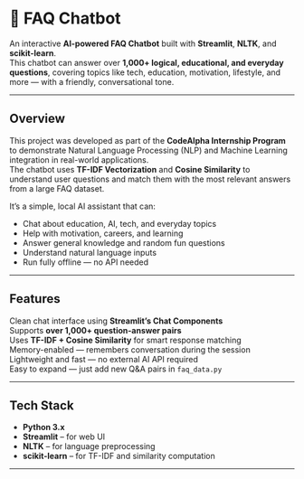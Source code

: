 # 💬 FAQ Chatbot

An interactive **AI-powered FAQ Chatbot** built with **Streamlit**, **NLTK**, and **scikit-learn**.  
This chatbot can answer over **1,000+ logical, educational, and everyday questions**, covering topics like tech, education, motivation, lifestyle, and more — with a friendly, conversational tone.

---

## Overview

This project was developed as part of the **CodeAlpha Internship Program** to demonstrate Natural Language Processing (NLP) and Machine Learning integration in real-world applications.  
The chatbot uses **TF-IDF Vectorization** and **Cosine Similarity** to understand user questions and match them with the most relevant answers from a large FAQ dataset.

It’s a simple, local AI assistant that can:

-  Chat about education, AI, tech, and everyday topics  
-  Help with motivation, careers, and learning  
-  Answer general knowledge and random fun questions  
-  Understand natural language inputs  
-  Run fully offline — no API needed  

---

## Features

 Clean chat interface using **Streamlit’s Chat Components**  
 Supports **over 1,000+ question-answer pairs**  
 Uses **TF-IDF + Cosine Similarity** for smart response matching  
 Memory-enabled — remembers conversation during the session  
 Lightweight and fast — no external AI API required  
 Easy to expand — just add new Q&A pairs in `faq_data.py`  

---

## Tech Stack

- **Python 3.x**
- **Streamlit** – for web UI  
- **NLTK** – for language preprocessing  
- **scikit-learn** – for TF-IDF and similarity computation  

---


